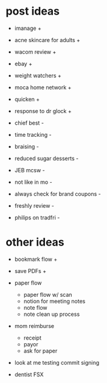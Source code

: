 # post ideas

- imanage + 
- acne skincare for adults +
- wacom review +
- ebay + 
- weight watchers + 
- moca home network +
- quicken +
- response to dr glock +

- chief best - 
- time tracking - 
- braising -
- reduced sugar desserts - 
- JEB mcsw - 
- not like in mo -
- always check for brand coupons -
- freshly review -
- philips on tradfri -

# other ideas
- bookmark flow + 
- save PDFs +
- paper flow
     - paper flow w/ scan
     - notion for meeting notes
     - note flow
     - note clean up process

- mom reimburse
     - receipt
     - payor 
     - ask for paper
     
- look at me testing commit signing


- dentist FSX
